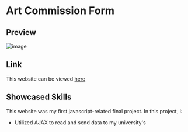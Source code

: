 # Art Commission Form

## Preview

![image](https://github.com/jctaylor719/WebDevelopment/assets/43501791/1d87bbb6-a9b6-4a65-acc2-0b6e5e8a23f4)

## Link

This website can be viewed [here]([https://cs.iupui.edu/~jct6/n241/Final_Project/final.html](https://cs.iupui.edu/~jct6/n341/Final-Project/FinalProject/final.html))

## Showcased Skills

This website was my first javascript-related final project. In this project, I:

+ Utilized AJAX to read and send data to my university's 
